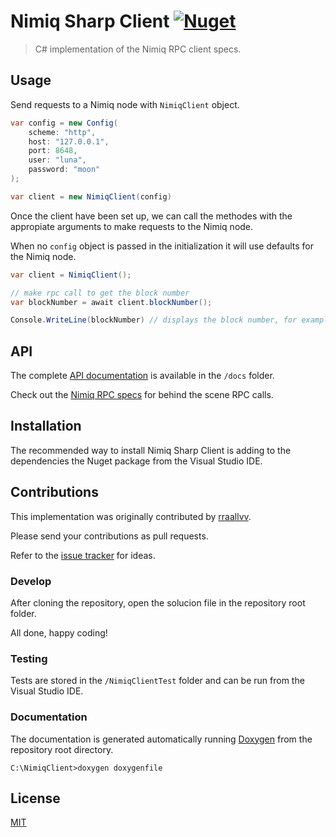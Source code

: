 # Nimiq Sharp Client [![Nuget](https://img.shields.io/nuget/v/NimiqClient)](https://www.nuget.org/packages/NimiqClient/)

> C# implementation of the Nimiq RPC client specs.

## Usage

Send requests to a Nimiq node with `NimiqClient` object.

```c#
var config = new Config(
    scheme: "http",
    host: "127.0.0.1",
    port: 8648,
    user: "luna",
    password: "moon"
);

var client = new NimiqClient(config)
```

Once the client have been set up, we can call the methodes with the appropiate arguments to make requests to the Nimiq node.

When no `config` object is passed in the initialization it will use defaults for the Nimiq node.

```c#
var client = NimiqClient();

// make rpc call to get the block number
var blockNumber = await client.blockNumber();

Console.WriteLine(blockNumber) // displays the block number, for example 748883
```

## API

The complete [API documentation](docs) is available in the `/docs` folder.

Check out the [Nimiq RPC specs](https://github.com/nimiq/core-js/wiki/JSON-RPC-API) for behind the scene RPC calls.

## Installation

The recommended way to install Nimiq Sharp Client is adding to the dependencies the Nuget package from the Visual Studio IDE.

## Contributions

This implementation was originally contributed by [rraallvv](https://github.com/rraallvv/).

Please send your contributions as pull requests.

Refer to the [issue tracker](https://github.com/rraallvv/NimiqClientSharp/issues) for ideas.

### Develop

After cloning the repository, open the solucion file in the repository root folder.

All done, happy coding!

### Testing

Tests are stored in the `/NimiqClientTest` folder and can be run from the Visual Studio IDE.

### Documentation

The documentation is generated automatically running [Doxygen](https://www.doxygen.nl/download.html#srcbin) from the repository root directory.

```
C:\NimiqClient>doxygen doxygenfile
```

## License

[MIT](LICENSE)
